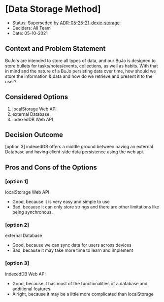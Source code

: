 # [Data Storage Method]

* Status: Superseded by [ADR-05-25-21-dexie-storage](./052521-dexie-storage.md)  <!-- optional -->
* Deciders: All Team <!-- optional -->
* Date: 05-10-2021 <!-- optional -->


## Context and Problem Statement

BuJo's are intended to store all types of data, and our BuJo is designed to store bullets for tasks/notes/events, collections, as well as habits. With that in mind and the nature of a BuJo persisting data over time, how should we store the information & data and how do we retrieve and present it to the user?


## Considered Options

1. localStorage Web API
2. external Database
3. indexedDB Web API

## Decision Outcome

[option 3] indexedDB offers a middle ground between having an external Database and having client-side data persistence using the web api.

## Pros and Cons of the Options <!-- optional -->

### [option 1]
localStorage Web API

* Good, because it is very easy and simple to use
* Bad, because it can only store strings and there are other limitations like being synchronous.

### [option 2]
external Database

* Good, because we can sync data for users across devices
* Bad, because it may take more time to learn and implement

### [option 3]
indexedDB Web API

* Good, because it has most of the functionalities of a database and additional features
* Alright, because it may be a little more complicated than localStorage 


